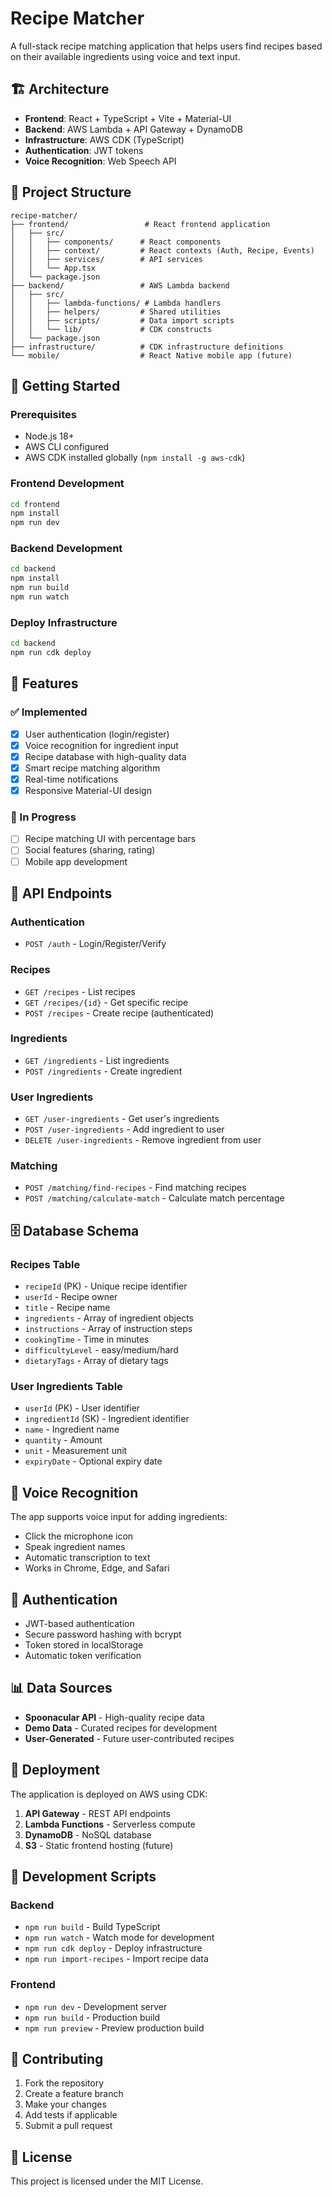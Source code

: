 # Recipe Matcher

A full-stack recipe matching application that helps users find recipes based on their available ingredients using voice and text input.

## 🏗️ Architecture

- **Frontend**: React + TypeScript + Vite + Material-UI
- **Backend**: AWS Lambda + API Gateway + DynamoDB
- **Infrastructure**: AWS CDK (TypeScript)
- **Authentication**: JWT tokens
- **Voice Recognition**: Web Speech API

## 📁 Project Structure

```
recipe-matcher/
├── frontend/                 # React frontend application
│   ├── src/
│   │   ├── components/      # React components
│   │   ├── context/         # React contexts (Auth, Recipe, Events)
│   │   ├── services/        # API services
│   │   └── App.tsx
│   └── package.json
├── backend/                 # AWS Lambda backend
│   ├── src/
│   │   ├── lambda-functions/ # Lambda handlers
│   │   ├── helpers/         # Shared utilities
│   │   ├── scripts/         # Data import scripts
│   │   └── lib/             # CDK constructs
│   └── package.json
├── infrastructure/          # CDK infrastructure definitions
└── mobile/                  # React Native mobile app (future)
```

## 🚀 Getting Started

### Prerequisites

- Node.js 18+
- AWS CLI configured
- AWS CDK installed globally (`npm install -g aws-cdk`)

### Frontend Development

```bash
cd frontend
npm install
npm run dev
```

### Backend Development

```bash
cd backend
npm install
npm run build
npm run watch
```

### Deploy Infrastructure

```bash
cd backend
npm run cdk deploy
```

## 🎯 Features

### ✅ Implemented
- [x] User authentication (login/register)
- [x] Voice recognition for ingredient input
- [x] Recipe database with high-quality data
- [x] Smart recipe matching algorithm
- [x] Real-time notifications
- [x] Responsive Material-UI design

### 🚧 In Progress
- [ ] Recipe matching UI with percentage bars
- [ ] Social features (sharing, rating)
- [ ] Mobile app development

## 🔧 API Endpoints

### Authentication
- `POST /auth` - Login/Register/Verify

### Recipes
- `GET /recipes` - List recipes
- `GET /recipes/{id}` - Get specific recipe
- `POST /recipes` - Create recipe (authenticated)

### Ingredients
- `GET /ingredients` - List ingredients
- `POST /ingredients` - Create ingredient

### User Ingredients
- `GET /user-ingredients` - Get user's ingredients
- `POST /user-ingredients` - Add ingredient to user
- `DELETE /user-ingredients` - Remove ingredient from user

### Matching
- `POST /matching/find-recipes` - Find matching recipes
- `POST /matching/calculate-match` - Calculate match percentage

## 🗄️ Database Schema

### Recipes Table
- `recipeId` (PK) - Unique recipe identifier
- `userId` - Recipe owner
- `title` - Recipe name
- `ingredients` - Array of ingredient objects
- `instructions` - Array of instruction steps
- `cookingTime` - Time in minutes
- `difficultyLevel` - easy/medium/hard
- `dietaryTags` - Array of dietary tags

### User Ingredients Table
- `userId` (PK) - User identifier
- `ingredientId` (SK) - Ingredient identifier
- `name` - Ingredient name
- `quantity` - Amount
- `unit` - Measurement unit
- `expiryDate` - Optional expiry date

## 🎤 Voice Recognition

The app supports voice input for adding ingredients:
- Click the microphone icon
- Speak ingredient names
- Automatic transcription to text
- Works in Chrome, Edge, and Safari

## 🔐 Authentication

- JWT-based authentication
- Secure password hashing with bcrypt
- Token stored in localStorage
- Automatic token verification

## 📊 Data Sources

- **Spoonacular API** - High-quality recipe data
- **Demo Data** - Curated recipes for development
- **User-Generated** - Future user-contributed recipes

## 🚀 Deployment

The application is deployed on AWS using CDK:

1. **API Gateway** - REST API endpoints
2. **Lambda Functions** - Serverless compute
3. **DynamoDB** - NoSQL database
4. **S3** - Static frontend hosting (future)

## 🧪 Development Scripts

### Backend
- `npm run build` - Build TypeScript
- `npm run watch` - Watch mode for development
- `npm run cdk deploy` - Deploy infrastructure
- `npm run import-recipes` - Import recipe data

### Frontend
- `npm run dev` - Development server
- `npm run build` - Production build
- `npm run preview` - Preview production build

## 🤝 Contributing

1. Fork the repository
2. Create a feature branch
3. Make your changes
4. Add tests if applicable
5. Submit a pull request

## 📝 License

This project is licensed under the MIT License.
